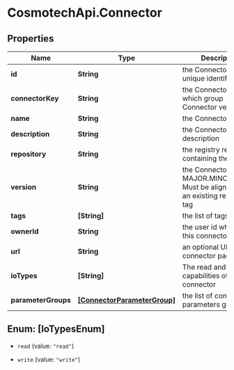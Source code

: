 # CosmotechApi.Connector

## Properties

Name | Type | Description | Notes
------------ | ------------- | ------------- | -------------
**id** | **String** | the Connector version unique identifier | [optional] [readonly] 
**connectorKey** | **String** | the Connector key which group Connector versions | 
**name** | **String** | the Connector name | 
**description** | **String** | the Connector description | [optional] 
**repository** | **String** | the registry repository containing the image | 
**version** | **String** | the Connector version MAJOR.MINOR.PATCH. Must be aligned with an existing repository tag | 
**tags** | **[String]** | the list of tags | [optional] 
**ownerId** | **String** | the user id which own this connector version | [optional] [readonly] 
**url** | **String** | an optional URL link to connector page | [optional] 
**ioTypes** | **[String]** | The read and write capabilities of connector | 
**parameterGroups** | [**[ConnectorParameterGroup]**](ConnectorParameterGroup.md) | the list of connector parameters groups | [optional] 



## Enum: [IoTypesEnum]


* `read` (value: `"read"`)

* `write` (value: `"write"`)




